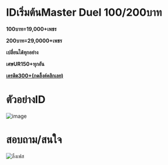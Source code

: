 # IDเริ่มต้นMaster Duel 100/200บาท

**100บาท=19,000+เพชร**

**200บาท=29,0000+เพชร**

**เปลี่ยนได้ทุกอย่าง**

**เศษUR150+ทุกอัน**

[**เครดิต300+(กดลิ้งค์คลิกเลย)**](https://drive.google.com/drive/u/1/folders/1UjCNGhRhTtOLag3CA5ZdCAtfFSBbx72C)

# ตัวอย่างID

![image](https://github.com/Kawewisate/MasterDuel/assets/68786705/3ea0a5b0-7f01-4f47-9cf8-e05d8ff93f83)

# สอบถาม/สนใจ
![**ลิ้งเฟส**]([https://drive.google.com/drive/u/1/folders/1UjCNGhRhTtOLag3CA5ZdCAtfFSBbx72C](https://www.facebook.com/profile.php?id=100087079202265)https://www.facebook.com/profile.php?id=100087079202265)

